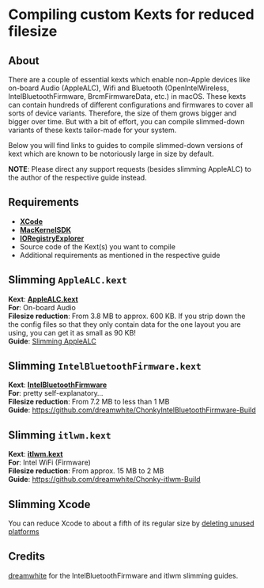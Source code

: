 # Compiling custom Kexts for reduced filesize

## About
There are a couple of essential kexts which enable non-Apple devices like on-board Audio (AppleALC), Wifi and Bluetooth (OpenIntelWireless, IntelBluetoothFirmware, BrcmFirmwareData, etc.) in macOS. These kexts can contain hundreds of different configurations and firmwares to cover all sorts of device variants. Therefore, the size of them grows bigger and bigger over time. But with a bit of effort, you can compile slimmed-down variants of these kexts tailor-made for your system.

Below you will find links to guides to compile slimmed-down versions of kext which are known to be notoriously large in size by default.

**NOTE**: Please direct any support requests (besides slimming AppleALC) to the author of the respective guide instead.

## Requirements
- [**XCode**](https://developer.apple.com/xcode/)
- [**MacKernelSDK**](https://github.com/acidanthera/MacKernelSDK)
- [**IORegistryExplorer**](https://github.com/utopia-team/IORegistryExplorer)
- Source code of the Kext(s) you want to compile
- Additional requirements as mentioned in the respective guide

## Slimming `AppleALC.kext`
**Kext**: [**AppleALC.kext**](https://github.com/acidanthera/AppleALC/releases)</br>
**For**: On-board Audio</br>
**Filesize reduction**: From 3.8 MB to approx. 600 KB. If you strip down the the config files so that they only contain data for the one layout you are using, you can get it as small as 90 KB!</br>
**Guide**: [Slimming AppleALC](https://github.com/5T33Z0/AppleALC-Guides/tree/main/Slimming_AppleALC)

## Slimming `IntelBluetoothFirmware.kext` 
**Kext**: [**IntelBluetoothFirmware**](https://github.com/OpenIntelWireless/IntelBluetoothFirmware)</br>
**For**: pretty self-explanatory…</br>
**Filesize reduction**:  From 7.2 MB to less than 1 MB</br>
**Guide**: https://github.com/dreamwhite/ChonkyIntelBluetoothFirmware-Build

## Slimming `itlwm.kext`
**Kext**: [**itlwm.kext**](https://github.com/OpenIntelWireless/itlwm)</br>
**For**: Intel WiFi (Firmware)</br>
**Filesize reduction**: From approx. 15 MB to 2 MB </br>
**Guide**: https://github.com/dreamwhite/Chonky-itlwm-Build

## Slimming Xcode
You can reduce Xcode to about a fifth of its regular size by [deleting unused platforms](https://github.com/5T33Z0/OC-Little-Translated/blob/main/J_Compiling_Kexts/Slimming_Xcode_for_Kexts.md#readme)

## Credits
[dreamwhite](https://github.com/dreamwhite) for the IntelBluetoothFirmware and itlwm slimming guides.

